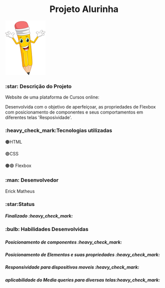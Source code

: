 
<h1 align="center"> Projeto Alurinha </h1>


 ![02.alurinha-flexbox/img/logos/Logo.png](https://github.com/Erickmts10/GrupoBoticarioAlura/blob/main/02.alurinha-flexbox/img/logos/lapis.png)


<h3>:star: Descrição do Projeto</h3>
 
Website de uma plataforma de Cursos online: 

Desenvolvida com o objetivo de aperfeiçoar, as propriedades de Flexbox com posicionamento de componentes e seus comportamentos em diferentes telas 'Resposividade'.

<h3>:heavy_check_mark:Tecnologias utilizadas</h3>

:orange_circle:HTML&nbsp;

:purple_circle:CSS

:orange_circle::purple_circle: Flexbox

<h3>:man: Desenvolvedor</h3>
<p>Erick Matheus</p>

<h3>:star:Status</h3>
<h5>Finalizado :heavy_check_mark:</h5>

<h3>:bulb: Habilidades Desenvolvidas<h3>
<h5> Posicionamento de componentes :heavy_check_mark:</h5>
<h5> Posicionamento de Elementos e suas propriedades :heavy_check_mark:</h5>
<h5> Responsividade para dispositivos moveis :heavy_check_mark:</h5>
<h5> aplicabilidade do Media queries para diversas telas:heavy_check_mark:</h5>



